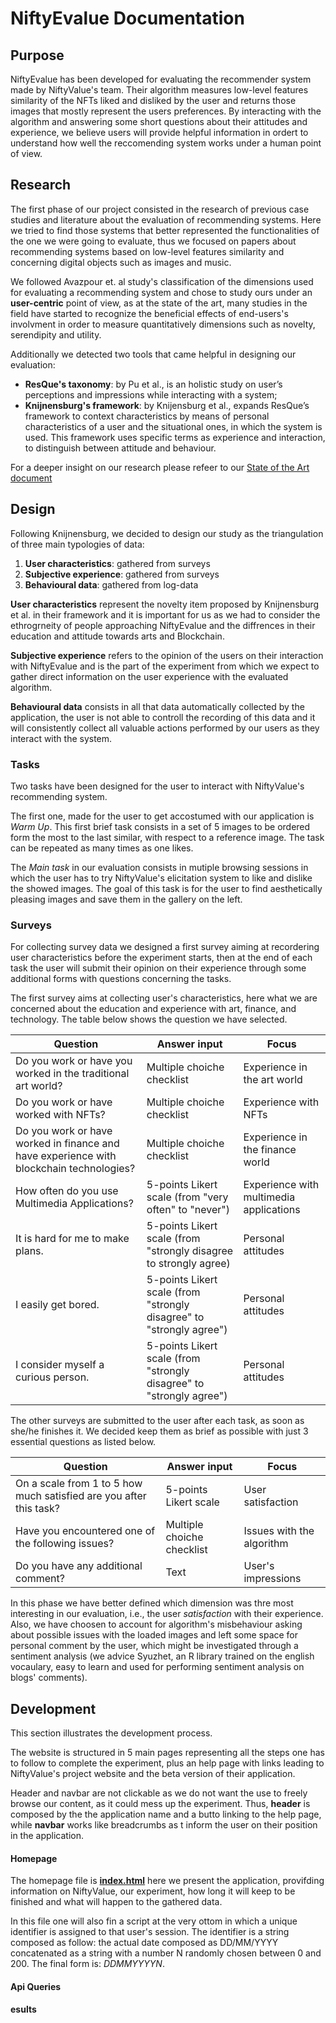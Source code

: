 # NiftyEvalue Documentation 

## Purpose 

NiftyEvalue has been developed for evaluating the recommender system made by NiftyValue's team. Their algorithm measures low-level features similarity of the NFTs liked and disliked by the user and returns those images that mostly represent the users preferences. 
By interacting with the algorithm and answering some short questions about their attitudes and experience, we believe users will provide helpful information in ordert to understand how well the reccomending system works under a human point of view.

## Research

The first phase of our project consisted in the research of previous case studies  and literature about the evaluation of recommending systems. Here we tried to find those systems that better represented the functionalities of the one we were going to evaluate, thus we focused on papers about recommending systems based on low-level features similarity and concerning digital objects such as images and music. 

We followed Avazpour et. al study's classification of the dimensions used for evaluating a recommending system and chose to study ours under an **user-centric** point of view, as at the state of the art, many studies in the field have started to recognize the beneficial effects of end-users's involvment in order to measure quantitatively dimensions such as novelty, serendipity and utility. 

Additionally we detected two tools that came helpful in designing our evaluation:

* **ResQue's taxonomy**: by Pu et al., is an holistic study on user’s perceptions and
impressions while interacting with a system;
* **Knijnensburg's framework**: by Knijensburg et al., expands ResQue’s framework to context characteristics by means of personal characteristics of a user and the situational ones,
in which the system is used. This framework uses specific terms as experience
and interaction, to distinguish between attitude and behaviour.

For a deeper insight on our research please refeer to our [State of the Art document]()

## Design 

Following Knijnensburg, we decided to design our study as the triangulation of three main typologies of data:

1. **User characteristics**: gathered from surveys
2. **Subjective experience**: gathered from surveys
3. **Behavioural data**: gathered from log-data

**User characteristics** represent the novelty item proposed by Knijnensburg et al. in their framework and it is important for us as we had to consider the ethrogrneity of people approaching NiftyEvalue and the diffrences in their education and attitude towards arts and Blockchain. 

**Subjective experience** refers to the opinion of the users on their interaction with NiftyEvalue and is the part of the experiment from which we expect to gather direct information on the user experience with the evaluated algorithm. 

**Behavioural data** consists in all that data automatically collected by the application, the user is not able to controll the recording of this data and it will consistently collect all valuable actions performed by our users as they interact with the system. 


### Tasks

Two tasks have been designed for the user to interact with NiftyValue's recommending system.

The first one, made for the user to get accostumed with our application is *Warm Up*. This first brief task consists in a set of 5 images to be ordered form the most to the last similar, with respect to a reference image. The task can be repeated as many times as one likes.

The *Main task* in our evaluation consists in mutiple browsing sessions in which the user has to try NiftyValue's elicitation system to like and dislike the showed images. The goal of this task is for the user to find aesthetically pleasing images and save them in the gallery on the left. 

### Surveys 

For collecting survey data we designed a first survey aiming at recordering user characteristics before the experiment starts, then at the end of each task the user will submit their opinion on their experience through some additional forms with questions concerning the tasks. 

The first survey aims at collecting user's characteristics, here what we are concerned about the education and experience with art, finance, and technology. The table below shows the question we have selected. 

| Question      | Answer input | Focus |
| ----------- | ----------- | ----------- |
| Do you work or have you worked in the traditional art world? | Multiple choiche checklist | Experience in the art world |
| Do you work or have worked with NFTs? | Multiple choiche checklist | Experience with NFTs |
| Do you work or have worked in finance and have experience with blockchain technologies? | Multiple choiche checklist | Experience in the finance world |
| How often do you use Multimedia Applications? | 5-points Likert scale (from "very often" to "never") | Experience with multimedia applications |
| It is hard for me to make plans. | 5-points Likert scale (from "strongly disagree to strongly agree) | Personal attitudes |
| I easily get bored. | 5-points Likert scale (from "strongly disagree" to "strongly agree") | Personal attitudes |
| I consider myself a curious person. | 5-points Likert scale (from "strongly disagree" to "strongly agree") | Personal attitudes |


The other surveys are submitted to the user after each task, as soon as she/he finishes it. We decided keep them as brief as possible with just 3 essential questions as listed below.

| Question      | Answer input | Focus |
| ----------- | ----------- | ----------- |
| On a scale from 1 to 5 how much satisfied are you after this task? | 5-points Likert scale | User satisfaction |
| Have you encountered one of the following issues?| Multiple choiche checklist | Issues with the algorithm |
| Do you have any additional comment? | Text | User's impressions |

In this phase we have better defined which dimension was thre most interesting in our evaluation, i.e., the user *satisfaction* with their experience. Also, we have choosen to account for algorithm's misbehaviour asking about possible issues with the loaded images and left some space for personal comment by the user, which might be investigated  through a sentiment analysis (we advice Syuzhet, an R library trained on the english vocaulary, easy to learn  and used for performing sentiment analysis on blogs' comments). 



## Development

This section illustrates the development process. 

The website is structured in 5 main pages representing all the steps one has to follow to complete the experiment, plus an help page with links leading to NiftyValue's project website and the beta version of their application.

Header and navbar are not clickable as we do not want the use to freely browse our content, as it could mess up the experiment. Thus, **header** is composed by the the application name and a butto linking to the help page, while **navbar** works like breadcrumbs as t inform the user on their position in the application. 

#### Homepage
The homepage file is **[index.html](https://github.com/Camillaneri/NiftyApp/blob/main/index.html)** here we present the application, provifding information on NiftyValue, our experiment, how long it will keep to be finished and what will happen to the gathered data. 

In this file one will also fin a script at the very ottom in which a unique identifier is assigned to that user's session. The identifier is a string composed as follow: the actual date composed as DD/MM/YYYY concatenated as a string with a number N randomly chosen between 0 and 200. The final form is: *DDMMYYYYN*. 

#### Api Queries

#### esults
